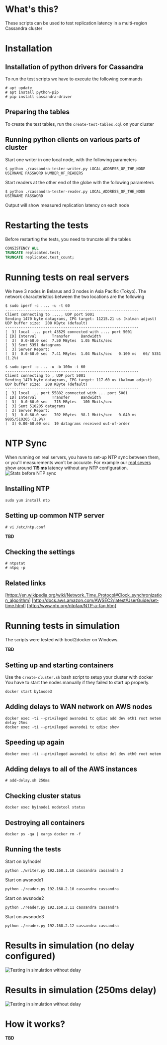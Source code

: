 # What's this?
These scripts can be used to test replication latency in a multi-region Cassandra cluster

# Installation
## Installation of python drivers for Cassandra
To run the test scripts we have to execute the following commands
```
# apt update
# apt install python-pip
# pip install cassandra-driver
```
## Preparing the tables
To create the test tables, run the `create-test-tables.cql` on your cluster

## Running python clients on various parts of cluster
Start one writer in one local node, with the following parameters
```
$ python ./cassandra-tester-writer.py LOCAL_ADDRESS_OF_THE_NODE USERNAME PASSWORD NUMBER_OF_READERS
```
Start readers at the other end of the globe with the following parameters
```
$ python ./cassandra-tester-reader.py LOCAL_ADDRESS_OF_THE_NODE USERNAME PASSWORD
```
Output will show measured replication latency on each node

# Restarting the tests
Before restarting the tests, you need to truncate all the tables
```SQL
CONSISTENCY ALL
TRUNCATE replicated.test;
TRUNCATE replicated.test_count;
```

# Running tests on real servers
We have 3 nodes in Belarus and 3 nodes in Asia Pacific (Tokyo). The network characteristics between the two locations are the following
```
$ sudo iperf -c .... -u -t 60
------------------------------------------------------------
Client connecting to ...., UDP port 5001
Sending 1470 byte datagrams, IPG target: 11215.21 us (kalman adjust)
UDP buffer size:  208 KByte (default)
------------------------------------------------------------
[  3] local .... port 43529 connected with .... port 5001
[ ID] Interval       Transfer     Bandwidth
[  3]  0.0-60.0 sec  7.50 MBytes  1.05 Mbits/sec
[  3] Sent 5351 datagrams
[  3] Server Report:
[  3]  0.0-60.0 sec  7.41 MBytes  1.04 Mbits/sec   0.100 ms   66/ 5351 (1.2%)
```

```
$ sudo iperf -c ... -u -b 100m -t 60
------------------------------------------------------------
Client connecting to , UDP port 5001
Sending 1470 byte datagrams, IPG target: 117.60 us (kalman adjust)
UDP buffer size:  208 KByte (default)
------------------------------------------------------------
[  3] local ... port 55882 connected with ... port 5001
[ ID] Interval       Transfer     Bandwidth
[  3]  0.0-60.0 sec   715 MBytes   100 Mbits/sec
[  3] Sent 510205 datagrams
[  3] Server Report:
[  3]  0.0-60.0 sec   702 MBytes  98.1 Mbits/sec   0.040 ms 9805/510205 (1.9%)
[  3] 0.00-60.00 sec  10 datagrams received out-of-order
```

# NTP Sync
When running on real servers, you have to set-up NTP sync between them, or you'll measurements won't be accurate. For example our [real severs](#running-tests-on-real-servers) show around **115 ms** latency without any NTP configuration.
![Stats before NTP sync](https://github.com/gitaroktato/cassandra-cluster-simulation/raw/master/images/latency_before_ntp_sync.png)
## Installing NTP
```
sudo yum install ntp
```

## Setting up common NTP server
```
# vi /etc/ntp.conf
```
**TBD**

## Checking the settings
```
# ntpstat
# ntpq -p
```

## Related links
[https://en.wikipedia.org/wiki/Network_Time_Protocol#Clock_synchronization_algorithm]
[http://docs.aws.amazon.com/AWSEC2/latest/UserGuide/set-time.html]
[http://www.ntp.org/ntpfaq/NTP-a-faq.htm]

# Running tests in simulation
The scripts were tested with boot2docker on Windows.

**TBD**

## Setting up and starting containers
Use the `create-cluster.sh` bash script to setup your cluster with docker
You have to start the nodes manually if they failed to start up properly.
```
docker start by1node3
```

## Adding delays to WAN network on AWS nodes
```
docker exec -ti --privileged awsnode1 tc qdisc add dev eth1 root netem delay 25ms
docker exec -ti --privileged awsnode1 tc qdisc show
```

## Speeding up again
```
docker exec -ti --privileged awsnode1 tc qdisc del dev eth0 root netem
```

## Adding delays to all of the AWS instances
```
# add-delay.sh 250ms
```

## Checking cluster status
```
docker exec by1node1 nodetool status
```

## Destroying all containers
```
docker ps -qa | xargs docker rm -f
```

## Running the tests
Start on by1node1
```
python ./writer.py 192.168.1.10 cassandra cassandra 3
```
Start on awsnode1
```
python ./reader.py 192.168.2.10 cassandra cassandra
```
Start on awsnode2
```
python ./reader.py 192.168.2.11 cassandra cassandra
```
Start on awsnode3
```
python ./reader.py 192.168.2.12 cassandra cassandra
```
# Results in simulation (no delay configured)
![Testing in simulation without delay](https://github.com/gitaroktato/cassandra-cluster-simulation/raw/master/images/latency_simulation_without_delay.png)

# Results in simulation (250ms delay)
![Testing in simulation without delay](https://github.com/gitaroktato/cassandra-cluster-simulation/raw/master/images/latency_simulation_250ms_delay.png)

# How it works?
**TBD**
